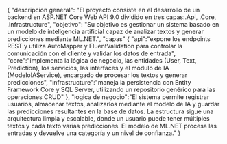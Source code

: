 {
    "descripcion general": "El proyecto consiste en el desarrollo de un backend en ASP.NET Core Web API 9.0 dividido en tres capas:.Api, .Core, .Infrastructure",
    "objetivo": "Su objetivo es gestionar un sistema basado en un modelo de inteligencia artificial capaz de analizar textos y generar predicciones mediante ML.NET.",
    "capas"
    {
        "api":"expone los endpoints REST y utiliza AutoMapper y FluentValidation para controlar la comunicación con el cliente y validar los datos de entrada",
        "core":"implementa la lógica de negocio, las entidades (User, Text, Prediction), los servicios, las interfaces y el módulo de IA (ModeloIAService), encargado de procesar los textos y generar predicciones",
        "infrastructure":"maneja la persistencia con Entity Framework Core y SQL Server, utilizando un repositorio genérico para las operaciones CRUD"
    },
    "logica de negocio":"El sistema permite registrar usuarios, almacenar textos, analizarlos mediante el modelo de IA y guardar las predicciones resultantes en la base de datos. La estructura sigue una arquitectura
                        limpia y escalable, donde un usuario puede tener múltiples textos y cada texto varias predicciones. El modelo de ML.NET procesa las entradas y devuelve una categoría y un nivel de confianza."
}

